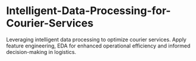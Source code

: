 # Intelligent-Data-Processing-for-Courier-Services
Leveraging intelligent data processing to optimize courier services. Apply feature engineering, EDA for enhanced operational efficiency and informed decision-making in logistics.

